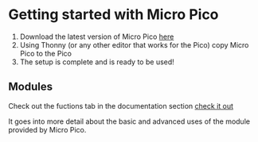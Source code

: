 # Getting started with Micro Pico

1. Download the latest version of Micro Pico [here](https://github.com/jackablett/micro-pico/releases)
2. Using Thonny (or any other editor that works for the Pico) copy Micro Pico to the Pico
3. The setup is complete and is ready to be used!

## Modules

Check out the fuctions tab in the documentation section [check it out](https://github.com/jackablett/micro-pico/tree/main/documentation/modules)

It goes into more detail about the basic and advanced uses of the module provided by Micro Pico.

